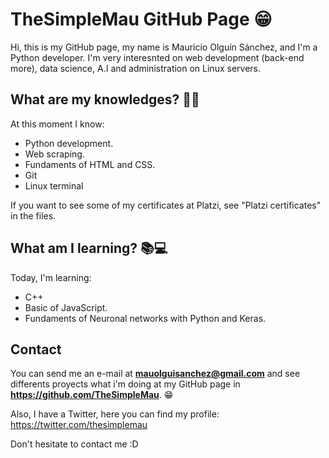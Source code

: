 # TheSimpleMau GitHub Page 😁

Hi, this is my GitHub page, my name is Mauricio Olguín Sánchez, and I'm a Python developer.
I'm very interesnted on web development (back-end more), data science, A.I and administration on Linux servers.

## What are my knowledges? 🧠💡

At this moment I know:

- Python development.
- Web scraping.
- Fundaments of HTML and CSS.
- Git
- Linux terminal

If you want to see some of my certificates at Platzi, see "Platzi certificates" in the files.

## What am I learning? 📚💻

Today, I'm learning:

- C++
- Basic of JavaScript.
- Fundaments of Neuronal networks with Python and Keras.

## Contact 

You can send me an e-mail at **mauolguisanchez@gmail.com** and see
differents proyects what i'm doing at my GitHub page in **https://github.com/TheSimpleMau**. 😁

Also, I have a Twitter, here you can find my profile: https://twitter.com/thesimplemau

Don't hesitate to contact me :D